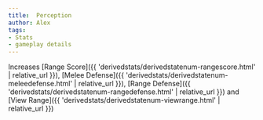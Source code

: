 ```yaml
---
title:  Perception
author: Alex
tags:
- Stats
- gameplay details
---                               
```






Increases  [Range Score]({{ 'derivedstats/derivedstatenum-rangescore.html' | relative_url }}), [Melee Defense]({{ 'derivedstats/derivedstatenum-meleedefense.html' | relative_url }}), [Range Defense]({{ 'derivedstats/derivedstatenum-rangedefense.html' | relative_url }}) and [View Range]({{ 'derivedstats/derivedstatenum-viewrange.html' | relative_url }})


